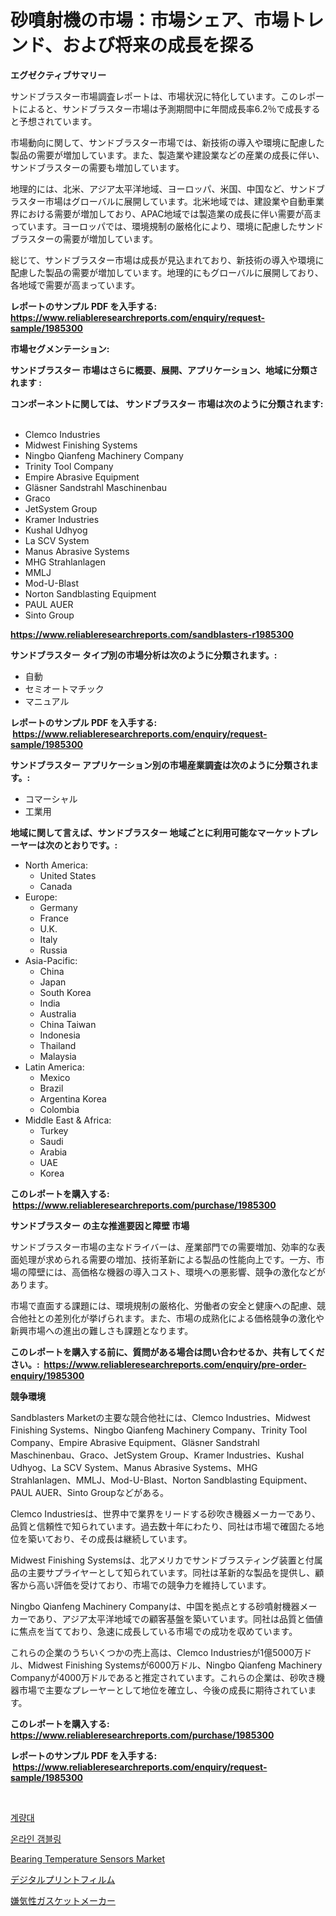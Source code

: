 <p><h1>砂噴射機の市場：市場シェア、市場トレンド、および将来の成長を探る</h1></p><p><strong>エグゼクティブサマリー</strong></p>
<p><p>サンドブラスター市場調査レポートは、市場状況に特化しています。このレポートによると、サンドブラスター市場は予測期間中に年間成長率6.2％で成長すると予想されています。</p><p>市場動向に関して、サンドブラスター市場では、新技術の導入や環境に配慮した製品の需要が増加しています。また、製造業や建設業などの産業の成長に伴い、サンドブラスターの需要も増加しています。</p><p>地理的には、北米、アジア太平洋地域、ヨーロッパ、米国、中国など、サンドブラスター市場はグローバルに展開しています。北米地域では、建設業や自動車業界における需要が増加しており、APAC地域では製造業の成長に伴い需要が高まっています。ヨーロッパでは、環境規制の厳格化により、環境に配慮したサンドブラスターの需要が増加しています。</p><p>総じて、サンドブラスター市場は成長が見込まれており、新技術の導入や環境に配慮した製品の需要が増加しています。地理的にもグローバルに展開しており、各地域で需要が高まっています。</p></p>
<p><strong>レポートのサンプル PDF を入手する: <a href="https://www.reliableresearchreports.com/enquiry/request-sample/1985300">https://www.reliableresearchreports.com/enquiry/request-sample/1985300</a></strong></p>
<p><strong>市場セグメンテーション:</strong></p>
<p><strong> サンドブラスター 市場はさらに概要、展開、アプリケーション、地域に分類されます :</strong></p>
<p><strong>コンポーネントに関しては、 サンドブラスター 市場は次のように分類されます: &nbsp;</strong></p>
<p><ul><li>Clemco Industries</li><li>Midwest Finishing Systems</li><li>Ningbo Qianfeng Machinery Company</li><li>Trinity Tool Company</li><li>Empire Abrasive Equipment</li><li>Gläsner Sandstrahl Maschinenbau</li><li>Graco</li><li>JetSystem Group</li><li>Kramer Industries</li><li>Kushal Udhyog</li><li>La SCV System</li><li>Manus Abrasive Systems</li><li>MHG Strahlanlagen</li><li>MMLJ</li><li>Mod-U-Blast</li><li>Norton Sandblasting Equipment</li><li>PAUL AUER</li><li>Sinto Group</li></ul></p>
<p><strong><a href="https://www.reliableresearchreports.com/sandblasters-r1985300">https://www.reliableresearchreports.com/sandblasters-r1985300</a></strong></p>
<p><strong> サンドブラスター タイプ別の市場分析は次のように分類されます。:</strong></p>
<p><ul><li>自動</li><li>セミオートマチック</li><li>マニュアル</li></ul></p>
<p><strong>レポートのサンプル PDF を入手する: &nbsp;<a href="https://www.reliableresearchreports.com/enquiry/request-sample/1985300">https://www.reliableresearchreports.com/enquiry/request-sample/1985300</a></strong></p>
<p><strong> サンドブラスター アプリケーション別の市場産業調査は次のように分類されます。:</strong></p>
<p><ul><li>コマーシャル</li><li>工業用</li></ul></p>
<p><strong>地域に関して言えば、サンドブラスター 地域ごとに利用可能なマーケットプレーヤーは次のとおりです。:</strong></p>
<p><ul>
    <li>
        North America:
        <ul>
            <li>United States</li>
            <li>Canada</li>
        </ul>
    </li>
    <li>
        Europe:
        <ul>
            <li>Germany</li>
            <li>France</li>
            <li>U.K.</li>
            <li>Italy</li>
            <li>Russia</li>
        </ul>
    </li>
    <li>
        Asia-Pacific:
        <ul>
            <li>China</li>
            <li>Japan</li>
            <li>South Korea</li>
            <li>India</li>
            <li>Australia</li>
            <li>China Taiwan</li>
            <li>Indonesia</li>
            <li>Thailand</li>
            <li>Malaysia</li>
        </ul>
    </li>
    <li>
        Latin America:
        <ul>
            <li>Mexico</li>
            <li>Brazil</li>
            <li>Argentina Korea</li>
            <li>Colombia</li>
        </ul>
    </li>
    <li>
        Middle East & Africa:
        <ul>
            <li>Turkey</li>
            <li>Saudi</li>
            <li>Arabia</li>
            <li>UAE</li>
            <li>Korea</li>
        </ul>
    </li>
    </ul></p>
<p><strong>このレポートを購入する: &nbsp;<a href="https://www.reliableresearchreports.com/purchase/1985300">https://www.reliableresearchreports.com/purchase/1985300</a></strong></p>
<p><strong>サンドブラスター の主な推進要因と障壁 市場</strong></p>
<p><p>サンドブラスター市場の主なドライバーは、産業部門での需要増加、効率的な表面処理が求められる需要の増加、技術革新による製品の性能向上です。一方、市場の障壁には、高価格な機器の導入コスト、環境への悪影響、競争の激化などがあります。</p><p>市場で直面する課題には、環境規制の厳格化、労働者の安全と健康への配慮、競合他社との差別化が挙げられます。また、市場の成熟化による価格競争の激化や新興市場への進出の難しさも課題となります。</p></p>
<p><strong>このレポートを購入する前に、質問がある場合は問い合わせるか、共有してください。:&nbsp; <a href="https://www.reliableresearchreports.com/enquiry/pre-order-enquiry/1985300">https://www.reliableresearchreports.com/enquiry/pre-order-enquiry/1985300</a></strong></p>
<p><strong>競争環境</strong></p>
<p><p>Sandblasters Marketの主要な競合他社には、Clemco Industries、Midwest Finishing Systems、Ningbo Qianfeng Machinery Company、Trinity Tool Company、Empire Abrasive Equipment、Gläsner Sandstrahl Maschinenbau、Graco、JetSystem Group、Kramer Industries、Kushal Udhyog、La SCV System、Manus Abrasive Systems、MHG Strahlanlagen、MMLJ、Mod-U-Blast、Norton Sandblasting Equipment、PAUL AUER、Sinto Groupなどがある。 </p><p>Clemco Industriesは、世界中で業界をリードする砂吹き機器メーカーであり、品質と信頼性で知られています。過去数十年にわたり、同社は市場で確固たる地位を築いており、その成長は継続しています。 </p><p>Midwest Finishing Systemsは、北アメリカでサンドブラスティング装置と付属品の主要サプライヤーとして知られています。同社は革新的な製品を提供し、顧客から高い評価を受けており、市場での競争力を維持しています。 </p><p>Ningbo Qianfeng Machinery Companyは、中国を拠点とする砂噴射機器メーカーであり、アジア太平洋地域での顧客基盤を築いています。同社は品質と価値に焦点を当てており、急速に成長している市場での成功を収めています。 </p><p>これらの企業のうちいくつかの売上高は、Clemco Industriesが1億5000万ドル、Midwest Finishing Systemsが6000万ドル、Ningbo Qianfeng Machinery Companyが4000万ドルであると推定されています。これらの企業は、砂吹き機器市場で主要なプレーヤーとして地位を確立し、今後の成長に期待されています。</p></p>
<p><strong>このレポートを購入する: &nbsp; <a href="https://www.reliableresearchreports.com/purchase/1985300">https://www.reliableresearchreports.com/purchase/1985300</a></strong></p>
<p><strong>レポートのサンプル PDF を入手する: &nbsp;<a href="https://www.reliableresearchreports.com/enquiry/request-sample/1985300">https://www.reliableresearchreports.com/enquiry/request-sample/1985300</a></strong><strong></strong></p>
<p>&nbsp;</p>
<p><p><a href="https://medium.com/@wiltonbrakus2022/quot-%EB%94%94%EC%BD%94%EB%94%A9-%EC%9C%84%EB%B8%8C%EB%A6%AC%EC%A7%80-%EC%8B%9C%EC%9E%A5-%EB%A9%94%ED%8A%B8%EB%A6%AD%EC%8A%A4-%EC%8B%9C%EC%9E%A5-%EC%A0%90%EC%9C%A0%EC%9C%A8-%ED%8A%B8%EB%A0%8C%EB%93%9C-%EB%B0%8F-%EC%84%B1%EC%9E%A5-%ED%8C%A8%ED%84%B4-quot-f91c7cacb9c2">계량대</a></p><p><a href="https://github.com/sammyUltyylrich9067856/Market-Research-Report-List-1/blob/main/490841430402.md">온라인 갬블링</a></p><p><a href="https://github.com/lataunyatinikmelvin59ilbd0dv/Market-Research-Report-List-2/blob/main/bearing-temperature-sensors-market.md">Bearing Temperature Sensors Market</a></p><p><a href="https://medium.com/@nicholas.ellison0076890/%E3%83%87%E3%82%B3%E3%83%BC%E3%83%87%E3%82%A3%E3%83%B3%E3%82%B0%E3%83%87%E3%82%B8%E3%82%BF%E3%83%AB%E3%83%97%E3%83%AA%E3%83%B3%E3%83%88%E3%83%95%E3%82%A3%E3%83%AB%E3%83%A0%E3%81%AE%E5%B8%82%E5%A0%B4%E6%8C%87%E6%A8%99-%E5%B8%82%E5%A0%B4%E3%82%B7%E3%82%A7%E3%82%A2-%E3%83%88%E3%83%AC%E3%83%B3%E3%83%89-%E6%88%90%E9%95%B7%E3%83%91%E3%82%BF%E3%83%BC%E3%83%B3-76ac895b2bc1">デジタルプリントフィルム</a></p><p><a href="https://medium.com/@pollynsatcherayted345/%E3%82%A2%E3%83%8A%E3%82%A8%E3%83%AD%E3%83%93%E3%83%83%E3%82%AF%E3%82%AC%E3%82%B9%E3%82%B1%E3%83%83%E3%83%88%E3%83%A1%E3%83%BC%E3%82%AB%E3%83%BC%E3%83%9E%E3%83%BC%E3%82%B1%E3%83%83%E3%83%88-2031%E5%B9%B4%E3%81%BE%E3%81%A7%E3%81%AE%E6%88%90%E5%8A%9F%E3%81%99%E3%82%8B%E3%83%93%E3%82%B8%E3%83%8D%E3%82%B9%E6%88%A6%E7%95%A5%E4%BA%88%E6%B8%AC%E3%81%AE%E9%8D%B5-a3a5f867fe8d">嫌気性ガスケットメーカー</a></p></p>